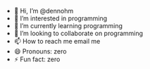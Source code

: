 - 👋 Hi, I’m @dennohm
- 👀 I’m interested in programming
- 🌱 I’m currently learning programming
- 💞️ I’m looking to collaborate on programming
- 📫 How to reach me email me
- 😄 Pronouns: zero
- ⚡ Fun fact: zero

<!---
dennohm/dennohm is a ✨ special ✨ repository because its `README.md` (this file) appears on your GitHub profile.
You can click the Preview link to take a look at your changes.
--->
